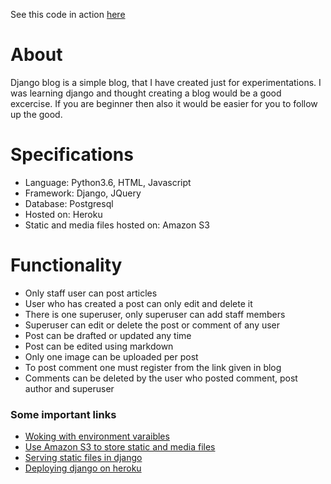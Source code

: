 See this code in action [here](http://vivek-blog.herokuapp.com)

# About

Django blog is a simple blog, that I have created just for experimentations.
I was learning django and thought creating a blog would be a good excercise.
If you are beginner then also it would be easier for you to follow up the good.

# Specifications
* Language: Python3.6, HTML, Javascript
* Framework: Django, JQuery
* Database: Postgresql
* Hosted on: Heroku
* Static and media files hosted on: Amazon S3


# Functionality

* Only staff user can post articles
* User who has created a post can only edit and delete it
* There is one superuser, only superuser can add staff members
* Superuser can edit or delete the post or comment of any user
* Post can be drafted or updated any time
* Post can be edited using markdown
* Only one image can be uploaded per post
* To post comment one must register from the link given in blog
* Comments can be deleted by the user who posted comment, post author and superuser


### Some important links

* [Woking with environment varaibles](https://godjango.com/blog/working-with-environment-variables-in-python/)
* [Use Amazon S3 to store static and media files](https://www.caktusgroup.com/blog/2014/11/10/Using-Amazon-S3-to-store-your-Django-sites-static-and-media-files/)
* [Serving static files in django](https://stackoverflow.com/questions/11569144/proper-way-to-handle-static-files-and-templates-for-django-on-heroku)
* [Deploying django on heroku](https://devcenter.heroku.com/articles/deploying-python)
